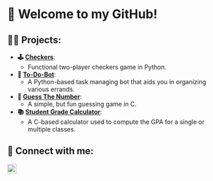 <h1>👋 Welcome to my GitHub!<br/>

<h2>👨‍💻 Projects:</h2>

- <b>🕹️ [Checkers](https://github.com/Sohan4513/Checkers)</b>:
  - Functional two-player checkers game in Python.
- <b>🤖 [To-Do-Bot](https://github.com/Sohan4513/ToDoBot)</b>:
  - A Python-based task managing bot that aids you in organizing various errands.
- <b>🤔 [Guess The Number](https://github.com/Sohan4513/GuessTheNumber)</b>:
  - A simple, but fun guessing game in C.
- <b>📚 [Student Grade Calculator](https://github.com/Sohan4513/StudentGradeCalculator)</b>:
  - A C-based calculator used to compute the GPA for a single or multiple classes.

<h2>🤳 Connect with me:</h2>


[<img align="left" alt="Sohan Mulamalla | LinkedIn" width="22px" src="https://cdn.jsdelivr.net/npm/simple-icons@v3/icons/linkedin.svg" />][linkedin]

[linkedin]: www.linkedin.com/in/sohan-mulamalla-7946602b1
